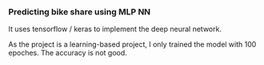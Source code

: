 ### Predicting bike share using MLP NN
It uses tensorflow / keras to implement the deep neural network. 

As the project is a learning-based project, I only trained the model with 100 epoches. The accuracy is not good.
